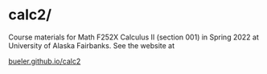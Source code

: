 calc2/
========

Course materials for Math F252X Calculus II (section 001) in Spring 2022 at University of Alaska Fairbanks.  See the website at

[bueler.github.io/calc2](https://bueler.github.io/calc2/)
